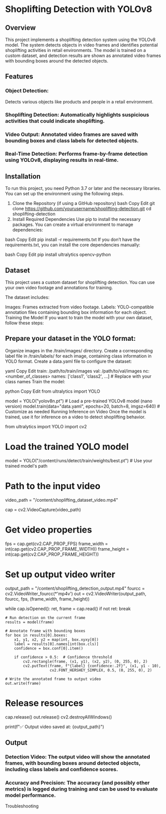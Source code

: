 # Shoplifting Detection with YOLOv8

## Overview
This project implements a shoplifting detection system using the YOLOv8 model. The system detects objects in video frames and identifies potential shoplifting activities in retail environments. The model is trained on a custom dataset, and detection results are shown as annotated video frames with bounding boxes around the detected objects.
## Features
### Object Detection: 
Detects various objects like products and people in a retail environment.
### Shoplifting Detection: Automatically highlights suspicious activities that could indicate shoplifting.
### Video Output: Annotated video frames are saved with bounding boxes and class labels for detected objects.
### Real-Time Detection: Performs frame-by-frame detection using YOLOv8, displaying results in real-time.
## Installation
To run this project, you need Python 3.7 or later and the necessary libraries. You can set up the environment using the following steps.

1. Clone the Repository (if using a GitHub repository)
bash
Copy
Edit
git clone https://github.com/yourusername/shoplifting-detection.git
cd shoplifting-detection
2. Install Required Dependencies
Use pip to install the necessary packages. You can create a virtual environment to manage dependencies:

bash
Copy
Edit
pip install -r requirements.txt
If you don’t have the requirements.txt, you can install the core dependencies manually:

bash
Copy
Edit
pip install ultralytics opencv-python
## Dataset
This project uses a custom dataset for shoplifting detection. You can use your own video footage and annotations for training.

The dataset includes:

Images: Frames extracted from video footage.
Labels: YOLO-compatible annotation files containing bounding box information for each object.
Training the Model
If you want to train the model with your own dataset, follow these steps:

## Prepare your dataset in the YOLO format:

Organize images in the /train/images/ directory.
Create a corresponding label file in /train/labels/ for each image, containing class information in YOLO format.
Create a data.yaml file to configure the dataset:

yaml
Copy
Edit
train: /path/to/train/images
val: /path/to/val/images
nc: <number_of_classes>
names: ['class1', 'class2', ...]  # Replace with your class names
Train the model:

python
Copy
Edit
from ultralytics import YOLO

model = YOLO("yolov8n.pt")  # Load a pre-trained YOLOv8 model (nano version)
model.train(data="data.yaml", epochs=20, batch=8, imgsz=640)  # Customize as needed
Running Inference on Video
Once the model is trained, use it for inference on a video to detect shoplifting behavior.

from ultralytics import YOLO
import cv2

# Load the trained YOLO model
model = YOLO("/content/runs/detect/train/weights/best.pt")  # Use your trained model's path

# Path to the input video
video_path = "/content/shoplifting_dataset_video.mp4"

cap = cv2.VideoCapture(video_path)

# Get video properties
fps = cap.get(cv2.CAP_PROP_FPS)
frame_width = int(cap.get(cv2.CAP_PROP_FRAME_WIDTH))
frame_height = int(cap.get(cv2.CAP_PROP_FRAME_HEIGHT))

# Set up output video writer
output_path = "/content/shoplifting_detection_output.mp4"
fourcc = cv2.VideoWriter_fourcc(*'mp4v')
out = cv2.VideoWriter(output_path, fourcc, fps, (frame_width, frame_height))

while cap.isOpened():
    ret, frame = cap.read()
    if not ret:
        break

    # Run detection on the current frame
    results = model(frame)

    # Annotate frame with bounding boxes
    for box in results[0].boxes:
        x1, y1, x2, y2 = map(int, box.xyxy[0])
        label = results[0].names[int(box.cls)]
        confidence = box.conf[0].item()

        if confidence > 0.5:  # Confidence threshold
            cv2.rectangle(frame, (x1, y1), (x2, y2), (0, 255, 0), 2)
            cv2.putText(frame, f"{label} {confidence:.2f}", (x1, y1 - 10),
                        cv2.FONT_HERSHEY_SIMPLEX, 0.5, (0, 255, 0), 2)

    # Write the annotated frame to output video
    out.write(frame)

# Release resources
cap.release()
out.release()
cv2.destroyAllWindows()

print(f"✅ Output video saved at: {output_path}")
## Output
### Detection Video: The output video will show the annotated frames, with bounding boxes around detected objects, including class labels and confidence scores.
### Accuracy and Precision: The accuracy (and possibly other metrics) is logged during training and can be used to evaluate model performance.
Troubleshooting

